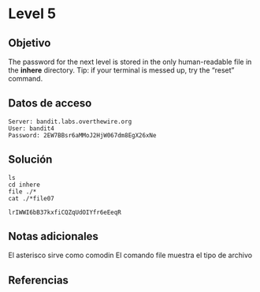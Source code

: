 # Level 5

## Objetivo
The password for the next level is stored in the only human-readable file in the **inhere** directory. Tip: if your terminal is messed up, try the “reset” command.
## Datos de acceso
	Server: bandit.labs.overthewire.org
	User: bandit4
	Password: 2EW7BBsr6aMMoJ2HjW067dm8EgX26xNe
## Solución
	ls
	cd inhere
	file ./*
	cat ./*file07

	lrIWWI6bB37kxfiCQZqUdOIYfr6eEeqR
## Notas adicionales
El asterisco sirve como comodin
El comando file muestra el tipo de archivo
## Referencias